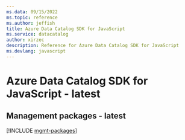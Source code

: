 ```yaml
---
ms.data: 09/15/2022
ms.topic: reference
ms.author: jeffish
title: Azure Data Catalog SDK for JavaScript
ms.service: datacatalog
author: xirzec
description: Reference for Azure Data Catalog SDK for JavaScript
ms.devlang: javascript
---
```

# Azure Data Catalog SDK for JavaScript - latest

## Management packages - latest
[!INCLUDE [mgmt-packages](data-catalog-mgmt-index.md)]